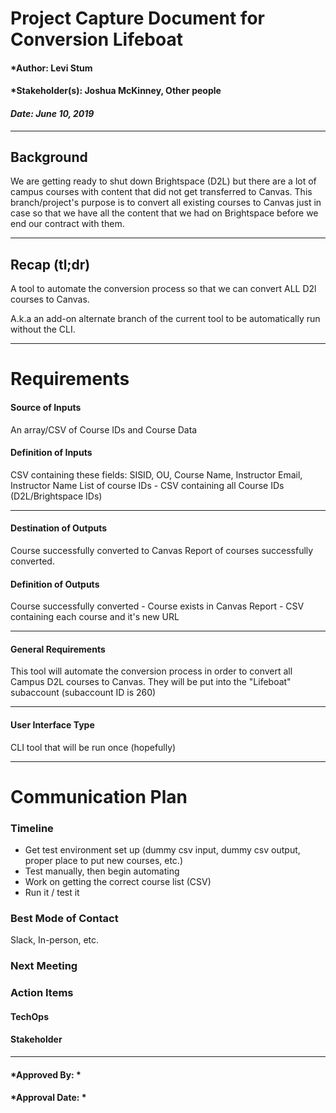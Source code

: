 # Project Capture Document for Conversion Lifeboat
#### *Author: Levi Stum
#### *Stakeholder(s): Joshua McKinney, Other people
#### *Date: June 10, 2019*

---

## Background

We are getting ready to shut down Brightspace (D2L) but there are a lot of campus courses with content that did not get transferred to Canvas. This branch/project's purpose is to convert all existing courses to Canvas just in case so that we have all the content that we had on Brightspace before we end our contract with them.

---

## Recap (tl;dr)
A tool to automate the conversion process so that we can convert ALL D2l courses to Canvas.

A.k.a an add-on alternate branch of the current tool to be automatically run without the CLI.

-----

# Requirements

#### Source of Inputs

An array/CSV of Course IDs and Course Data

#### Definition of Inputs

CSV containing these fields:
SISID, OU, Course Name, Instructor Email, Instructor Name
List of course IDs - CSV containing all Course IDs (D2L/Brightspace IDs)

---

#### Destination of Outputs

Course successfully converted to Canvas
Report of courses successfully converted.

#### Definition of Outputs

Course successfully converted - Course exists in Canvas
Report - CSV containing each course and it's new URL

---

#### General Requirements

This tool will automate the conversion process in order to convert all Campus D2L courses to Canvas.
They will be put into the "Lifeboat" subaccount (subaccount ID is 260)

---

#### User Interface Type

CLI tool that will be run once (hopefully)

-----

# Communication Plan

### Timeline

- Get test environment set up (dummy csv input, dummy csv output, proper place to put new courses, etc.)
- Test manually, then begin automating
- Work on getting the correct course list (CSV)
- Run it / test it

### Best Mode of Contact
Slack, In-person, etc.

### Next Meeting
<!-- e.g. May 4th, 2019 -->

### Action Items
<!-- Recap Meeting -->

#### TechOps

#### Stakeholder


-----

#### *Approved By: *
#### *Approval Date: *
